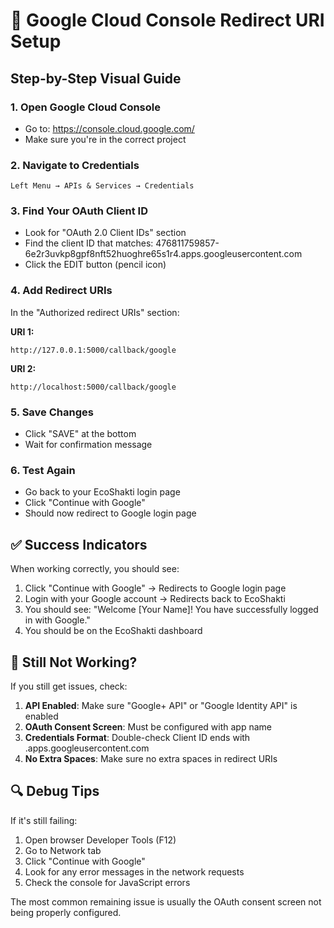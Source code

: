 # 🔧 Google Cloud Console Redirect URI Setup

## Step-by-Step Visual Guide

### 1. Open Google Cloud Console
- Go to: https://console.cloud.google.com/
- Make sure you're in the correct project

### 2. Navigate to Credentials
```
Left Menu → APIs & Services → Credentials
```

### 3. Find Your OAuth Client ID
- Look for "OAuth 2.0 Client IDs" section
- Find the client ID that matches: 476811759857-6e2r3uvkp8gpf8nft52huoghre65s1r4.apps.googleusercontent.com
- Click the EDIT button (pencil icon)

### 4. Add Redirect URIs
In the "Authorized redirect URIs" section:

**URI 1:**
```
http://127.0.0.1:5000/callback/google
```

**URI 2:**
```
http://localhost:5000/callback/google
```

### 5. Save Changes
- Click "SAVE" at the bottom
- Wait for confirmation message

### 6. Test Again
- Go back to your EcoShakti login page
- Click "Continue with Google"
- Should now redirect to Google login page

## ✅ Success Indicators

When working correctly, you should see:
1. Click "Continue with Google" → Redirects to Google login page
2. Login with your Google account → Redirects back to EcoShakti
3. You should see: "Welcome [Your Name]! You have successfully logged in with Google."
4. You should be on the EcoShakti dashboard

## 🚨 Still Not Working?

If you still get issues, check:

1. **API Enabled**: Make sure "Google+ API" or "Google Identity API" is enabled
2. **OAuth Consent Screen**: Must be configured with app name
3. **Credentials Format**: Double-check Client ID ends with .apps.googleusercontent.com
4. **No Extra Spaces**: Make sure no extra spaces in redirect URIs

## 🔍 Debug Tips

If it's still failing:
1. Open browser Developer Tools (F12)
2. Go to Network tab
3. Click "Continue with Google"
4. Look for any error messages in the network requests
5. Check the console for JavaScript errors

The most common remaining issue is usually the OAuth consent screen not being properly configured.